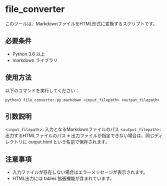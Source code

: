 # file_converter

このツールは、MarkdownファイルをHTML形式に変換するスクリプトです。

## 必要条件
- Python 3.6 以上
- markdown ライブラリ


## 使用方法

以下のコマンドを実行してください：

```
python3 file_converter.py markdown <input_filepath> <output_filepath>
```

## 引数説明
<`input_filepath`>: 入力となるMarkdownファイルのパス
<`output_filepath`>: 出力するHTMLファイルのパス
※ 出力ファイルが指定できない場合は、同じディレクトリに output.html という名前で保存されます。

## 注意事項
- 入力ファイルが存在しない場合はエラーメッセージが表示されます。
- HTML出力には tables 拡張機能が含まれています。

